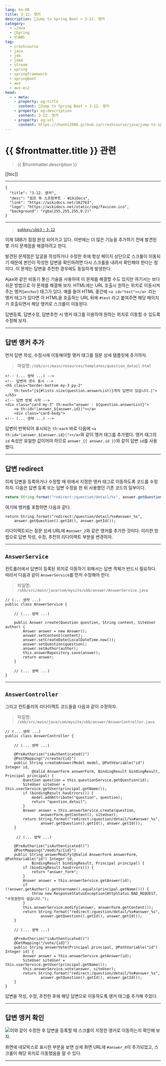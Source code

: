 ```yaml
---
lang: ko-KR
title: 3-12. 앵커
description: 🍃Jump to Spring Boot > 3-12. 앵커
category:
  - ☕️Java
  - 🍃Spring
  - 📦AWS
tag: 
  - crashcourse
  - java
  - jdk
  - jdk8
  - stream
  - spring
  - springframework
  - springboot
  - aws
  - aws-ec2
head:
  - - meta:
    - property: og:title
      content: 🍃Jump to Spring Boot > 3-12. 앵커
    - property: og:description
      content: 3-12. 앵커
    - property: og:url
      content: https://chanhi2000.github.io/crashcourse/java/jump-to-spring-boot/03L.html
---
```


# {{ $frontmatter.title }} 관련

> {{ $frontmatter.description }}

[[toc]]

---

```component VPCard
{
  "title": "3-12. 앵커",
  "desc": "점프 투 스프링부트 - WikiDocs",
  "link": "https://wikidocs.net/162763",
  "logo": "https://wikidocs.net/static/img/favicon.ico",
  "background": "rgba(255,255,255,0.2)"
}
```

---

> [<FontIcon icon="iconfont icon-github"/> `pahkey/sbb3` - <FontIcon icon="iconfont icon-folder"/> `3-12`](https://github.com/pahkey/sbb3/tree/3-12)

<VidStack src="youtube/-XFI5Q8d01w"/>

이제 SBB가 점점 완성 되어가고 있다. 이번에는 더 많은 기능을 추가하기 전에 발견된 몇 가지 문제점을 해결하려고 한다.

발견된 문제점은 답글을 작성하거나 수정한 후에 항상 페이지 상단으로 스크롤이 이동되기 때문에 본인이 작성한 답변을 확인하려면 다시 스크롤을 내려서 확인해야 한다는 점이다. 이 문제는 답변을 추천한 경우에도 동일하게 발생한다.

Ajax와 같은 비동기 통신 기술을 사용하여 이 문제를 해결할 수도 있지만 여기서는 보다 쉬운 방법으로 이 문제를 해결해 보자. HTML에는 URL 호출시 원하는 위치로 이동시켜 주는 앵커(`anchor`) 태그가 있다. 예를 들어 HTML 중간에 `<a id="test"></a> `라는 앵커 태그가 있다면 이 HTML을 호출하는 URL 뒤에 `#test` 라고 붙여주면 해당 페이지가 호출되면서 해당 앵커로 스크롤이 이동된다.

답변등록, 답변수정, 답변추천 시 앵커 태그를 이용하여 원하는 위치로 이동할 수 있도록 수정해 보자.

---

## 답변 앵커 추가

먼저 답변 작성, 수정시에 이동해야할 앵커 태그를 질문 상세 템플릿에 추가하자.

> 파일명: <FontIcon icon="iconfont icon-folder"/>`/sbb/src/main/resources/templates/`<FontIcon icon="iconfont icon-page"/>`question_detail.html`

```html{7}
<!-- (... 생략 ...) -->
<!-- 답변의 갯수 표시 -->
<h5 class="border-bottom my-3 py-2" 
    th:text="|${#lists.size(question.answerList)}개의 답변이 있습니다.|"></h5>
<!-- 답변 반복 시작 -->
<div class="card my-3" th:each="answer : ${question.answerList}">
    <a th:id="|answer_${answer.id}|"></a>
    <div class="card-body">
<!-- (... 생략 ...) -->
```

답변이 반복되어 표시되는 `th:each` 바로 다음에 `<a th:id="|answer_${answer.id}|"></a>`와 같이 앵커 태그를 추가했다. 앵커 태그의 `id` 속성은 유일한 값이어야 하므로 `answer_{{ answer.id }}`와 같이 답변 `id`를 사용했다.

---

## 답변 redirect

이제 답변을 등록하거나 수정할 때 위에서 지정한 앵커 태그로 이동하도록 코드를 수정하자. 다음은 답변 등록 또는 답변 수정을 한 뒤 사용했던 기존 코드의 일부이다.

```java
return String.format("redirect:/question/detail/%s", answer.getQuestion().getId());
```

여기에 앵커를 포함하면 다음과 같다.

```java{1,2}
return String.format("redirect:/question/detail/%s#answer_%s", 
    answer.getQuestion().getId(), answer.getId());
```

리다이렉트되는 질문 상세 URL에 `#answer_2`와 같은 앵커를 추가한 것이다. 이러한 방법으로 답변 작성, 수정, 추천의 리다이렉트 부분을 변경하자.

---

## `AnswerService`

컨트롤러에서 답변이 등록된 위치로 이동하기 위해서는 답변 객체가 반드시 필요하다. 따라서 다음과 같이 `AnswerService`를 먼저 수정해야 한다.

> 파일명: <FontIcon icon="iconfont icon-folder"/>`/sbb/src/main/java/com/mysite/sbb/answer/`<FontIcon icon="iconfont icon-java"/>`AnswerService.java`

```java{6,13}
// (... 생략 ...)
public class AnswerService {

    // (... 생략 ...)

    public Answer create(Question question, String content, SiteUser author) {
        Answer answer = new Answer();
        answer.setContent(content);
        answer.setCreateDate(LocalDateTime.now());
        answer.setQuestion(question);
        answer.setAuthor(author);
        this.answerRepository.save(answer);
        return answer;
    }

    // (... 생략 ...)
}
```

---

## `AnswerController`

그리고 컨트롤러의 리다이렉트 코드들을 다음과 같이 수정하자.

> 파일명: <FontIcon icon="iconfont icon-folder"/>`/sbb/src/main/java/com/mysite/sbb/answer/`<FontIcon icon="iconfont icon-java"/>`AnswerController.java`

```java{16-19,36-37,48-49}
// (... 생략 ...)
public class AnswerController {

    // (... 생략 ...)

    @PreAuthorize("isAuthenticated()")
    @PostMapping("/create/{id}")
    public String createAnswer(Model model, @PathVariable("id") Integer id, 
            @Valid AnswerForm answerForm, BindingResult bindingResult, Principal principal) {
        Question question = this.questionService.getQuestion(id);
        SiteUser siteUser = this.userService.getUser(principal.getName());
        if (bindingResult.hasErrors()) {
            model.addAttribute("question", question);
            return "question_detail";
        }
        Answer answer = this.answerService.create(question, 
                answerForm.getContent(), siteUser);
        return String.format("redirect:/question/detail/%s#answer_%s", 
                answer.getQuestion().getId(), answer.getId());
    }

     // (... 생략 ...)

    @PreAuthorize("isAuthenticated()")
    @PostMapping("/modify/{id}")
    public String answerModify(@Valid AnswerForm answerForm, @PathVariable("id") Integer id,
            BindingResult bindingResult, Principal principal) {
        if (bindingResult.hasErrors()) {
            return "answer_form";
        }
        Answer answer = this.answerService.getAnswer(id);
        if (!answer.getAuthor().getUsername().equals(principal.getName())) {
            throw new ResponseStatusException(HttpStatus.BAD_REQUEST, "수정권한이 없습니다.");
        }
        this.answerService.modify(answer, answerForm.getContent());
        return String.format("redirect:/question/detail/%s#answer_%s", 
                answer.getQuestion().getId(), answer.getId());
    }

    // (... 생략 ...)

    @PreAuthorize("isAuthenticated()")
    @GetMapping("/vote/{id}")
    public String answerVote(Principal principal, @PathVariable("id") Integer id) {
        Answer answer = this.answerService.getAnswer(id);
        SiteUser siteUser = this.userService.getUser(principal.getName());
        this.answerService.vote(answer, siteUser);
        return String.format("redirect:/question/detail/%s#answer_%s", 
                answer.getQuestion().getId(), answer.getId());
    }
}
```

답변을 작성, 수정, 추천한 후에 해당 답변으로 이동하도록 앵커 태그를 추가해 주었다.

---

## 답변 앵커 확인

![이와 같이 수정한 후 답변을 등록할 때 스크롤이 지정한 앵커로 이동하는지 확인해 보자.](https://wikidocs.net/images/page/162763/C_3-12_1.png)

화면에 네모박스로 표시한 부분을 보면 상세 화면 URL에 `#answer_8`이 추가되었고, 스크롤이 해당 위치로 이동했음을 알 수 있다.

---

<TagLinks />